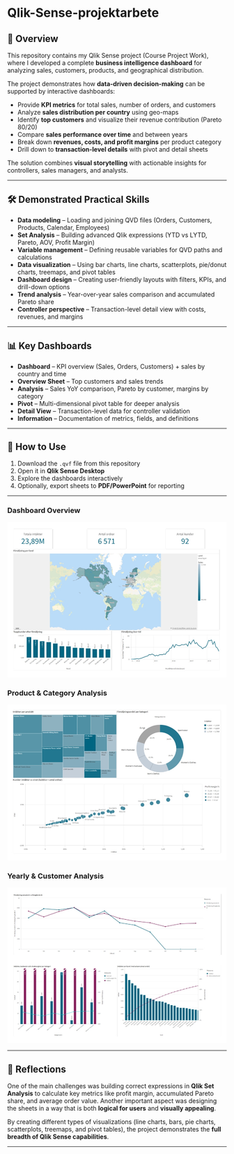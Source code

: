 # Qlik-Sense-projektarbete

## 📌 Overview  
This repository contains my Qlik Sense project (Course Project Work), where I developed a complete **business intelligence dashboard** for analyzing sales, customers, products, and geographical distribution.  

The project demonstrates how **data-driven decision-making** can be supported by interactive dashboards:  
- Provide **KPI metrics** for total sales, number of orders, and customers  
- Analyze **sales distribution per country** using geo-maps  
- Identify **top customers** and visualize their revenue contribution (Pareto 80/20)  
- Compare **sales performance over time** and between years  
- Break down **revenues, costs, and profit margins** per product category  
- Drill down to **transaction-level details** with pivot and detail sheets  

The solution combines **visual storytelling** with actionable insights for controllers, sales managers, and analysts.  

---

## 🛠 Demonstrated Practical Skills  

- **Data modeling** – Loading and joining QVD files (Orders, Customers, Products, Calendar, Employees)  
- **Set Analysis** – Building advanced Qlik expressions (YTD vs LYTD, Pareto, AOV, Profit Margin)  
- **Variable management** – Defining reusable variables for QVD paths and calculations  
- **Data visualization** – Using bar charts, line charts, scatterplots, pie/donut charts, treemaps, and pivot tables  
- **Dashboard design** – Creating user-friendly layouts with filters, KPIs, and drill-down options  
- **Trend analysis** – Year-over-year sales comparison and accumulated Pareto share  
- **Controller perspective** – Transaction-level detail view with costs, revenues, and margins  

---

## 📊 Key Dashboards  

- **Dashboard** – KPI overview (Sales, Orders, Customers) + sales by country and time  
- **Overview Sheet** – Top customers and sales trends  
- **Analysis** – Sales YoY comparison, Pareto by customer, margins by category  
- **Pivot** – Multi-dimensional pivot table for deeper analysis  
- **Detail View** – Transaction-level data for controller validation  
- **Information** – Documentation of metrics, fields, and definitions  

---

## 🚀 How to Use  

1. Download the `.qvf` file from this repository  
2. Open it in **Qlik Sense Desktop**  
3. Explore the dashboards interactively  
4. Optionally, export sheets to **PDF/PowerPoint** for reporting  

---

### Dashboard Overview
![Dashboard](Screenshot_2-10-2025_123431_.jpeg)

### Product & Category Analysis
![Products](Screenshot_2-10-2025_123443_.jpeg)

### Yearly & Customer Analysis
![Analysis](Screenshot_2-10-2025_123454_.jpeg)
 

---

## 📌 Reflections  

One of the main challenges was building correct expressions in **Qlik Set Analysis** to calculate key metrics like profit margin, accumulated Pareto share, and average order value. Another important aspect was designing the sheets in a way that is both **logical for users** and **visually appealing**.  

By creating different types of visualizations (line charts, bars, pie charts, scatterplots, treemaps, and pivot tables), the project demonstrates the **full breadth of Qlik Sense capabilities**.  

---
